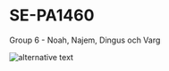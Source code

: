 # SE-PA1460

Group 6 - Noah, Najem, Dingus och Varg

![alternative text](http://www.plantuml.com/plantuml/proxy?cache=no&src=https://raw.githubusercontent.com/NoahHakansson/SE-PA1460/main/diagram.pu)
